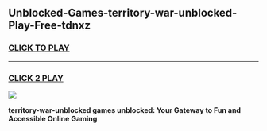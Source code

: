 
## Unblocked-Games-territory-war-unblocked-Play-Free-tdnxz
<h3>
<a href="https://premium76.site?title=territory-war-unblocked&ref=18A1">CLICK TO PLAY</a></h3>
<hr>

<h3>
<a href="https://premium76.site?title=territory-war-unblocked&ref=18A1">CLICK 2 PLAY</a>
  
</h3>

<a href="https://premium76.site?title=territory-war-unblocked&ref=18A1"><img src="https://clearcache.store/games.png"></a>


**territory-war-unblocked games unblocked: Your Gateway to Fun and Accessible Online Gaming**
